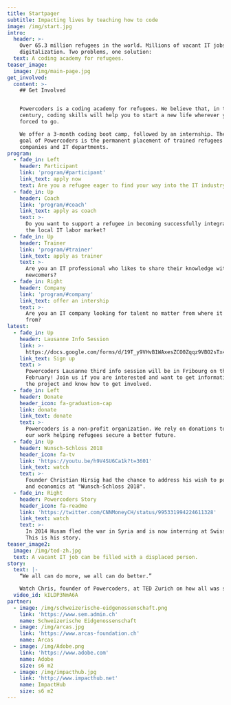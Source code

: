 ```yaml
---
title: Startpager
subtitle: Impacting lives by teaching how to code
image: /img/start.jpg
intro:
  header: >-
    Over 65.3 million refugees in the world. Millions of vacant IT jobs due to
    digitalization. Two problems, one solution:
  text: A coding academy for refugees.
teaser_image:
  image: /img/main-page.jpg
get_involved:
  content: >-
    ## Get Involved


    Powercoders is a coding academy for refugees. We believe that, in the 21st
    century, coding skills will help you to start a new life wherever you are
    forced to go.

    We offer a 3-month coding boot camp, followed by an internship. The ultimate
    goal of Powercoders is the permanent placement of trained refugees in IT
    companies and IT departments.
program:
  - fade_in: Left
    header: Participant
    link: 'program/#participant'
    link_text: apply now
    text: Are you a refugee eager to find your way into the IT industry?
  - fade_in: Up
    header: Coach
    link: 'program/#coach'
    link_text: apply as coach
    text: >-
      Do you want to support a refugee in becoming successfully integrated in
      the local IT labor market?
  - fade_in: Up
    header: Trainer
    link: 'program/#trainer'
    link_text: apply as trainer
    text: >-
      Are you an IT professional who likes to share their knowledge with
      newcomers?
  - fade_in: Right
    header: Company
    link: 'program/#company'
    link_text: offer an intership
    text: >-
      Are you an IT company looking for talent no matter from where it comes
      from?
latest:
  - fade_in: Up
    header: Lausanne Info Session
    link: >-
      https://docs.google.com/forms/d/19T_y9VHvB1WAxesZCO0Zqqz9VBO2sTx4yOyt7EZRwGU/edit
    link_text: Sign up
    text: >
      Powercoders Lausanne third info session will be in Fribourg on the 5th of
      February! Join us if you are interested and want to get information about
      the project and know how to get involved.
  - fade_in: Left
    header: Donate
    header_icon: fa-graduation-cap
    link: donate
    link_text: donate
    text: >-
      Powercoders is a non-profit organization. We rely on donations to continue
      our work helping refugees secure a better future.
  - fade_in: Up
    header: Wunsch-Schloss 2018
    header_icon: fa-tv
    link: 'https://youtu.be/h9V4SU6Ca1k?t=3601'
    link_text: watch
    text: >-
      Founder Christian Hirsig had the chance to address his wish to politics
      and economics at "Wunsch-Schloss 2018".
  - fade_in: Right
    header: Powercoders Story
    header_icon: fa-readme
    link: 'https://twitter.com/CNNMoneyCH/status/995331994224611328'
    link_text: watch
    text: >-
      In 2014 Husam fled the war in Syria and is now interning at Swiss Life.
      This is his story.
teaser_image2:
  image: /img/ted-zh.jpg
  text: A vacant IT job can be filled with a displaced person.
story:
  text: |-
    “We all can do more, we all can do better.”

    Watch Chris, founder of Powercoders, at TED Zurich on how all was started.
  video_id: kILDP3NmA6A
partner:
  - image: /img/schweizerische-eidgenossenschaft.png
    link: 'https://www.sem.admin.ch'
    name: Schweizerische Eidgenossenschaft
  - image: /img/arcas.jpg
    link: 'https://www.arcas-foundation.ch'
    name: Arcas
  - image: /img/Adobe.png
    link: 'https://www.adobe.com'
    name: Adobe
    size: s6 m2
  - image: /img/impacthub.jpg
    link: 'http://www.impacthub.net'
    name: ImpactHub
    size: s6 m2
---
```


